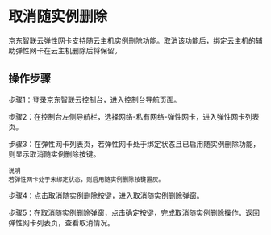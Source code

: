 # 取消随实例删除

京东智联云弹性网卡支持随云主机实例删除功能。取消该功能后，绑定云主机的辅助弹性网卡在云主机删除后将保留。

## 操作步骤

步骤1：登录京东智联云控制台，进入控制台导航页面。

步骤2：在控制台左侧导航栏，选择网络-私有网络-弹性网卡，进入弹性网卡列表页。

步骤3：在弹性网卡列表页，若弹性网卡处于绑定状态且已启用随实例删除功能，则显示取消随实例删除按键。

	说明
	若弹性网卡处于未绑定状态，则启用随实例删除按键置灰。

步骤4：点击取消随实例删除按键，进入取消随实例删除弹窗。

步骤5：在取消随实例删除弹窗，点击确定按键，完成取消随实例删除操作。返回弹性网卡列表页，查看取消情况。


